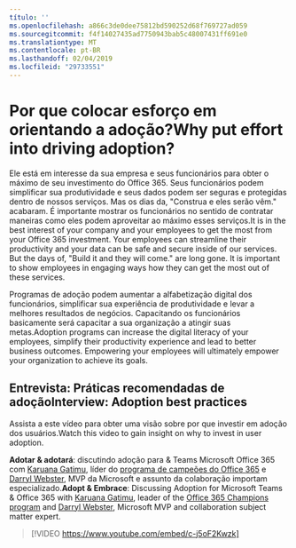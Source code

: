 ```yaml
---
título: ''
ms.openlocfilehash: a866c3de0dee75812bd590252d68f769727ad059
ms.sourcegitcommit: f4f14027435ad7750943bab5c48007431ff691e0
ms.translationtype: MT
ms.contentlocale: pt-BR
ms.lasthandoff: 02/04/2019
ms.locfileid: "29733551"
---
```

# <a name="why-put-effort-into-driving-adoption"></a><span data-ttu-id="4f845-103">Por que colocar esforço em orientando a adoção?</span><span class="sxs-lookup"><span data-stu-id="4f845-103">Why put effort into driving adoption?</span></span>  

<span data-ttu-id="4f845-p102">Ele está em interesse da sua empresa e seus funcionários para obter o máximo de seu investimento do Office 365.  Seus funcionários podem simplificar sua produtividade e seus dados podem ser seguras e protegidas dentro de nossos serviços.  Mas os dias da, "Construa e eles serão vêm." acabaram.  É importante mostrar os funcionários no sentido de contratar maneiras como eles podem aproveitar ao máximo esses serviços.</span><span class="sxs-lookup"><span data-stu-id="4f845-p102">It is in the best interest of your company and your employees to get the most from your Office 365 investment.  Your employees can streamline their productivity and your data can be safe and secure inside of our services.  But the days of, "Build it and they will come." are long gone.  It is important to show employees in engaging ways how they can get the most out of these services.</span></span>

<span data-ttu-id="4f845-p103">Programas de adoção podem aumentar a alfabetização digital dos funcionários, simplificar sua experiência de produtividade e levar a melhores resultados de negócios. Capacitando os funcionários basicamente será capacitar a sua organização a atingir suas metas.</span><span class="sxs-lookup"><span data-stu-id="4f845-p103">Adoption programs can increase the digital literacy of your employees, simplify their productivity experience and lead to better business outcomes. Empowering your employees will ultimately empower your organization to achieve its goals.</span></span> 

## <a name="interview-adoption-best-practices"></a><span data-ttu-id="4f845-111">Entrevista: Práticas recomendadas de adoção</span><span class="sxs-lookup"><span data-stu-id="4f845-111">Interview: Adoption best practices</span></span>

<span data-ttu-id="4f845-112">Assista a este vídeo para obter uma visão sobre por que investir em adoção dos usuários.</span><span class="sxs-lookup"><span data-stu-id="4f845-112">Watch this video to gain insight on why to invest in user adoption.</span></span>  

<span data-ttu-id="4f845-113">**Adotar & adotará**: discutindo adoção para & Teams Microsoft Office 365 com [Karuana Gatimu](https://linkedin.com/in/karuanagatimu), líder do [programa de campeões do Office 365](https://aka.ms/O365Champions) e [Darryl Webster](https://webster.net.nz/), MVP da Microsoft e assunto da colaboração importam especializado.</span><span class="sxs-lookup"><span data-stu-id="4f845-113">**Adopt & Embrace**: Discussing Adoption for Microsoft Teams & Office 365 with [Karuana Gatimu](https://linkedin.com/in/karuanagatimu), leader of the [Office 365 Champions program](https://aka.ms/O365Champions) and [Darryl Webster](https://webster.net.nz/), Microsoft MVP and collaboration subject matter expert.</span></span> 

> [!VIDEO https://www.youtube.com/embed/c-j5oF2Kwzk]

